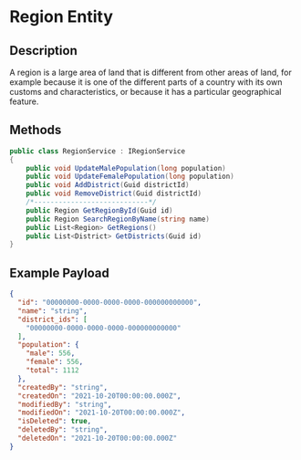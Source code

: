 # Region Entity

## Description
A region is a large area of land that is different from other areas of land, for example because it is one of the different parts of a country with its own customs and characteristics, or because it has a particular geographical feature.

## Methods
```csharp
public class RegionService : IRegionService
{
    public void UpdateMalePopulation(long population)
    public void UpdateFemalePopulation(long population)
    public void AddDistrict(Guid districtId)
    public void RemoveDistrict(Guid districtId)
    /*----------------------------*/
    public Region GetRegionById(Guid id)
    public Region SearchRegionByName(string name)
    public List<Region> GetRegions()
    public List<District> GetDistricts(Guid id)
}
```

## Example Payload

```json
{
  "id": "00000000-0000-0000-0000-000000000000",
  "name": "string",
  "district_ids": [
    "00000000-0000-0000-0000-000000000000"
  ],
  "population": {
    "male": 556,
    "female": 556,
    "total": 1112
  },
  "createdBy": "string",
  "createdOn": "2021-10-20T00:00:00.000Z",
  "modifiedBy": "string",
  "modifiedOn": "2021-10-20T00:00:00.000Z",
  "isDeleted": true,
  "deletedBy": "string",
  "deletedOn": "2021-10-20T00:00:00.000Z"
}
```